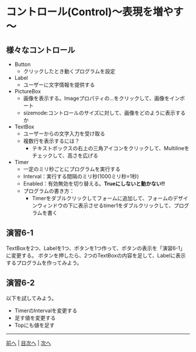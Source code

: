 # コントロール(Control)～表現を増やす～

## 様々なコントロール
- Button
  - クリックしたとき動くプログラムを設定
- Label
  - ユーザーに文字情報を提供する
- PictureBox
  - 画像を表示する。Imageプロパティの...をクリックして、画像をインポート
  - sizemode:コントロールのサイズに対して、画像をどのように表示するか
- TextBox
  - ユーザーからの文字入力を受け取る
  - 複数行を表示するには？
    - テキストボックスの右上の三角アイコンをクリックして、Multilineをチェックして、高さを広げる
- Timer
  - 一定のミリ秒ごとにプログラムを実行する
  - Interval：実行する間隔のミリ秒(1000ミリ秒=1秒)
  - Enabled：有効無効を切り替える。**Trueにしないと動かない!!**
  - プログラムの書き方：
    - Timerをダブルクリックしてフォームに追加して、フォームのデザインウィンドウの下に表示させるtimer1をダブルクリックして、プログラムを書く

## 演習6-1
TextBoxを2つ、Labelを1つ、ボタンを1つ作って、ボタンの表示を「演習6-1」に変更する。
ボタンを押したら、2つのTextBoxの内容を足して、Labelに表示するプログラムを作ってみよう。

## 演習6-2
以下を試してみよう。

- TimerのIntervalを変更する
- 足す値を変更する
- Topにも値を足す

---

[前へ](05.md) | [目次へ](README.md#%E7%9B%AE%E6%AC%A1) | [次へ](07.md)
